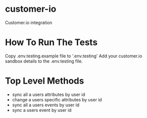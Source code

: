 # customer-io
Customer.io integration

# How To Run The Tests
Copy .env.testing.example file to '.env.testing'
Add your customer.io sandbox details to the .env.testing file.

# Top Level Methods

- sync all a users attributes by user id
- change a users specific attributes by user id
- sync all a users events by user id
- sync a users event by user id

